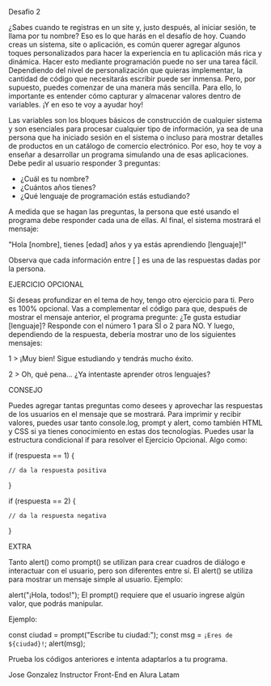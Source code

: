 Desafio 2

¿Sabes cuando te registras en un site y, justo después, al iniciar sesión, te llama por tu nombre? Eso es lo que harás en el desafío de hoy.
Cuando creas un sistema, site o aplicación, es común querer agregar algunos toques personalizados para hacer la experiencia en tu aplicación más rica y dinámica.
Hacer esto mediante programación puede no ser una tarea fácil. Dependiendo del nivel de personalización que quieras implementar, la cantidad de código que necesitarás escribir puede ser inmensa.
Pero, por supuesto, puedes comenzar de una manera más sencilla. Para ello, lo importante es entender cómo capturar y almacenar valores dentro de variables. ¡Y en eso te voy a ayudar hoy!

Las variables son los bloques básicos de construcción de cualquier sistema y son esenciales para procesar cualquier tipo de información, ya sea de una persona que ha iniciado sesión en el sistema o incluso para mostrar detalles de productos en un catálogo de comercio electrónico.
Por eso, hoy te voy a enseñar a desarrollar un programa simulando una de esas aplicaciones. Debe pedir al usuario responder 3 preguntas:

- ¿Cuál es tu nombre?
- ¿Cuántos años tienes?
- ¿Qué lenguaje de programación estás estudiando?

A medida que se hagan las preguntas, la persona que esté usando el programa debe responder cada una de ellas.
Al final, el sistema mostrará el mensaje:

"Hola [nombre], tienes [edad] años y ya estás aprendiendo [lenguaje]!"

Observa que cada información entre [ ] es una de las respuestas dadas por la persona.

EJERCICIO OPCIONAL

Si deseas profundizar en el tema de hoy, tengo otro ejercicio para ti.
Pero es 100% opcional.
Vas a complementar el código para que, después de mostrar el mensaje anterior, el programa pregunte:
¿Te gusta estudiar [lenguaje]? Responde con el número 1 para SÍ o 2 para NO.
Y luego, dependiendo de la respuesta, debería mostrar uno de los siguientes mensajes:

1 > ¡Muy bien! Sigue estudiando y tendrás mucho éxito.

2 > Oh, qué pena... ¿Ya intentaste aprender otros lenguajes?

CONSEJO 

Puedes agregar tantas preguntas como desees y aprovechar las respuestas de los usuarios en el mensaje que se mostrará.
Para imprimir y recibir valores, puedes usar tanto console.log, prompt y alert, como también HTML y CSS si ya tienes conocimiento en estas dos tecnologías.
Puedes usar la estructura condicional if para resolver el Ejercicio Opcional. Algo como:

if (respuesta == 1) {

    // da la respuesta positiva

}

if (respuesta == 2) {

    // da la respuesta negativa

}

EXTRA  

Tanto alert() como prompt() se utilizan para crear cuadros de diálogo e interactuar con el usuario, pero son diferentes entre sí.
El alert() se utiliza para mostrar un mensaje simple al usuario.
Ejemplo:

alert("¡Hola, todos!");
El prompt() requiere que el usuario ingrese algún valor, que podrás manipular.

Ejemplo:

const ciudad = prompt("Escribe tu ciudad:");
const msg = `¡Eres de ${ciudad}!`;
alert(msg);

Prueba los códigos anteriores e intenta adaptarlos a tu programa.

Jose Gonzalez
Instructor Front-End en Alura Latam